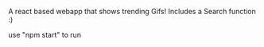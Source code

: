 A react based webapp that shows trending Gifs! Includes a Search function :)

use "npm start" to run


